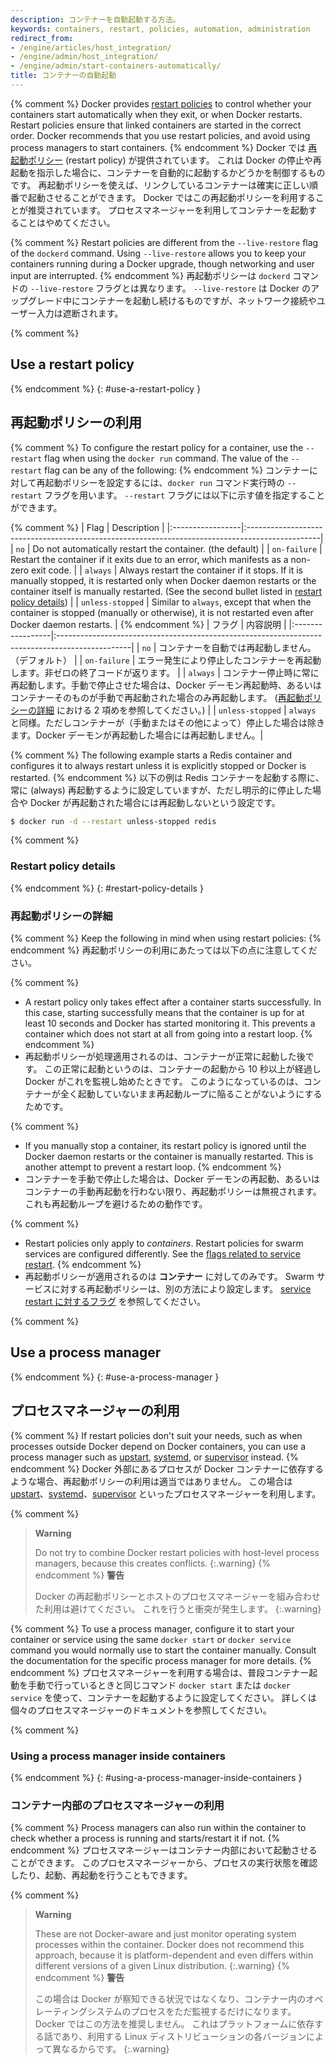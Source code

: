 ```yaml
---
description: コンテナーを自動起動する方法。
keywords: containers, restart, policies, automation, administration
redirect_from:
- /engine/articles/host_integration/
- /engine/admin/host_integration/
- /engine/admin/start-containers-automatically/
title: コンテナーの自動起動
---
```


{% comment %}
Docker provides [restart policies](../../engine/reference/run.md#restart-policies---restart)
to control whether your containers start automatically when they exit, or when
Docker restarts. Restart policies ensure that linked containers are started in
the correct order. Docker recommends that you use restart policies, and avoid
using process managers to start containers.
{% endcomment %}
Docker では [再起動ポリシー](../../engine/reference/run.md#restart-policies---restart) (restart policy) が提供されています。
これは Docker の停止や再起動を指示した場合に、コンテナーを自動的に起動するかどうかを制御するものです。
再起動ポリシーを使えば、リンクしているコンテナーは確実に正しい順番で起動させることができます。
Docker ではこの再起動ポリシーを利用することが推奨されています。
プロセスマネージャーを利用してコンテナーを起動することはやめてください。

{% comment %}
Restart policies are different from the `--live-restore` flag of the `dockerd`
command. Using `--live-restore` allows you to keep your containers running
during a Docker upgrade, though networking and user input are interrupted.
{% endcomment %}
再起動ポリシーは `dockerd` コマンドの `--live-restore` フラグとは異なります。
`--live-restore` は Docker のアップグレード中にコンテナーを起動し続けるものですが、ネットワーク接続やユーザー入力は遮断されます。

{% comment %}
## Use a restart policy
{% endcomment %}
{: #use-a-restart-policy }
## 再起動ポリシーの利用

{% comment %}
To configure the restart policy for a container, use the `--restart` flag
when using the `docker run` command. The value of the `--restart` flag can be
any of the following:
{% endcomment %}
コンテナーに対して再起動ポリシーを設定するには、`docker run` コマンド実行時の `--restart` フラグを用います。
`--restart` フラグには以下に示す値を指定することができます。

{% comment %}
| Flag             | Description                                                                                     |
|:-----------------|:------------------------------------------------------------------------------------------------|
| `no`             | Do not automatically restart the container. (the default)                                       |
| `on-failure`     | Restart the container if it exits due to an error, which manifests as a non-zero exit code.     |
| `always`         | Always restart the container if it stops. If it is manually stopped, it is restarted only when Docker daemon restarts or the container itself is manually restarted. (See the second bullet listed in [restart policy details](#restart-policy-details)) |
| `unless-stopped` | Similar to `always`, except that when the container is stopped (manually or otherwise), it is not restarted even after Docker daemon restarts. |
{% endcomment %}
| フラグ           | 内容説明                                                                                        |
|:-----------------|:------------------------------------------------------------------------------------------------|
| `no`             | コンテナーを自動では再起動しません。（デフォルト）                                              |
| `on-failure`     | エラー発生により停止したコンテナーを再起動します。非ゼロの終了コードが返ります。                |
| `always`         | コンテナー停止時に常に再起動します。手動で停止させた場合は、Docker デーモン再起動時、あるいはコンテナーそのものが手動で再起動された場合のみ再起動します。 ([再起動ポリシーの詳細](#restart-policy-details) における 2 項めを参照してください。) |
| `unless-stopped` | `always` と同様。ただしコンテナーが（手動またはその他によって）停止した場合は除きます。Docker デーモンが再起動した場合には再起動しません。|

{% comment %}
The following example starts a Redis container and configures it to always
restart unless it is explicitly stopped or Docker is restarted.
{% endcomment %}
以下の例は Redis コンテナーを起動する際に、常に (always) 再起動するように設定していますが、ただし明示的に停止した場合や Docker が再起動された場合には再起動しないという設定です。

```bash
$ docker run -d --restart unless-stopped redis
```

{% comment %}
### Restart policy details
{% endcomment %}
{: #restart-policy-details }
### 再起動ポリシーの詳細

{% comment %}
Keep the following in mind when using restart policies:
{% endcomment %}
再起動ポリシーの利用にあたっては以下の点に注意してください。

{% comment %}
- A restart policy only takes effect after a container starts successfully. In
  this case, starting successfully means that the container is up for at least
  10 seconds and Docker has started monitoring it. This prevents a container
  which does not start at all from going into a restart loop.
{% endcomment %}
- 再起動ポリシーが処理適用されるのは、コンテナーが正常に起動した後です。
  この正常に起動というのは、コンテナーの起動から 10 秒以上が経過し Docker がこれを監視し始めたときです。
  このようになっているのは、コンテナーが全く起動していないまま再起動ループに陥ることがないようにするためです。

{% comment %}
- If you manually stop a container, its restart policy is ignored until the
  Docker daemon restarts or the container is manually restarted. This is another
  attempt to prevent a restart loop.
{% endcomment %}
- コンテナーを手動で停止した場合は、Docker デーモンの再起動、あるいはコンテナーの手動再起動を行わない限り、再起動ポリシーは無視されます。
  これも再起動ループを避けるための動作です。

{% comment %}
- Restart policies only apply to _containers_. Restart policies for swarm
  services are configured differently. See the
  [flags related to service restart](../../engine/reference/commandline/service_create.md).
{% endcomment %}
- 再起動ポリシーが適用されるのは **コンテナー** に対してのみです。
  Swarm サービスに対する再起動ポリシーは、別の方法により設定します。
  [service restart に対するフラグ](../../engine/reference/commandline/service_create.md) を参照してください。


{% comment %}
## Use a process manager
{% endcomment %}
{: #use-a-process-manager }
## プロセスマネージャーの利用

{% comment %}
If restart policies don't suit your needs, such as when processes outside
Docker depend on Docker containers, you can use a process manager such as
[upstart](http://upstart.ubuntu.com/),
[systemd](http://freedesktop.org/wiki/Software/systemd/), or
[supervisor](http://supervisord.org/) instead.
{% endcomment %}
Docker 外部にあるプロセスが Docker コンテナーに依存するような場合、再起動ポリシーの利用は適当ではありません。
この場合は [upstart](http://upstart.ubuntu.com/)、[systemd](http://freedesktop.org/wiki/Software/systemd/)、[supervisor](http://supervisord.org/) といったプロセスマネージャーを利用します。

{% comment %}
> **Warning**
>
> Do not try to combine Docker restart policies with host-level process managers,
> because this creates conflicts.
{:.warning}
{% endcomment %}
> **警告**
>
> Docker の再起動ポリシーとホストのプロセスマネージャーを組み合わせた利用は避けてください。
> これを行うと衝突が発生します。
{:.warning}

{% comment %}
To use a process manager, configure it to start your container or service using
the same `docker start` or `docker service` command you would normally use to
start the container manually. Consult the documentation for the specific
process manager for more details.
{% endcomment %}
プロセスマネージャーを利用する場合は、普段コンテナー起動を手動で行っているときと同じコマンド
`docker start` または `docker service` を使って、コンテナーを起動するように設定してください。
詳しくは個々のプロセスマネージャーのドキュメントを参照してください。

{% comment %}
### Using a process manager inside containers
{% endcomment %}
{: #using-a-process-manager-inside-containers }
### コンテナー内部のプロセスマネージャーの利用

{% comment %}
Process managers can also run within the container to check whether a process is
running and starts/restart it if not.
{% endcomment %}
プロセスマネージャーはコンテナー内部において起動させることができます。
このプロセスマネージャーから、プロセスの実行状態を確認したり、起動、再起動を行うこともできます。

{% comment %}
> **Warning**
>
> These are not Docker-aware and just monitor operating system processes within
> the container. Docker does not recommend this approach, because it is
> platform-dependent and even differs within different versions of a given Linux
> distribution.
{:.warning}
{% endcomment %}
> **警告**
>
> この場合は Docker が察知できる状況ではなくなり、コンテナー内のオペレーティングシステムのプロセスをただ監視するだけになります。
> Docker ではこの方法を推奨しません。
> これはプラットフォームに依存する話であり、利用する Linux ディストリビューションの各バージョンによって異なるからです。
{:.warning}
